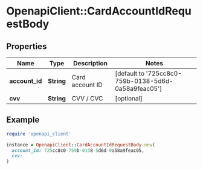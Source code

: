 # OpenapiClient::CardAccountIdRequestBody

## Properties

| Name | Type | Description | Notes |
| ---- | ---- | ----------- | ----- |
| **account_id** | **String** | Card account ID | [default to &#39;725cc8c0-759b-0138-5d6d-0a58a9feac05&#39;] |
| **cvv** | **String** | CVV / CVC | [optional] |

## Example

```ruby
require 'openapi_client'

instance = OpenapiClient::CardAccountIdRequestBody.new(
  account_id: 725cc8c0-759b-0138-5d6d-0a58a9feac05,
  cvv: 
)
```

